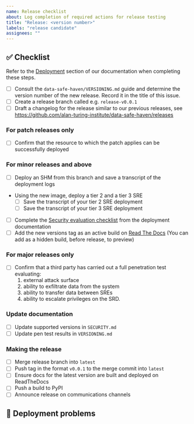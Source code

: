 ```yaml
---
name: Release checklist
about: Log completion of required actions for release testing
title: "Release: <version number>"
labels: "release candidate"
assignees: ""
---
```


## :white_check_mark: Checklist

<!--
Before reporting a problem please check the following. Replace the empty checkboxes [ ] below with checked ones [x] accordingly.
-->

Refer to the [Deployment](https://data-safe-haven.readthedocs.io/en/latest/deployment) section of our documentation when completing these steps.

- [ ] Consult the `data-safe-haven/VERSIONING.md` guide and determine the version number of the new release. Record it in the title of this issue.
- [ ] Create a release branch called e.g. `release-v0.0.1`
- [ ] Draft a changelog for the release similar to our previous releases, see https://github.com/alan-turing-institute/data-safe-haven/releases

### For patch releases only

- [ ] Confirm that the resource to which the patch applies can be successfully deployed

### For minor releases and above

- [ ] Deploy an SHM from this branch and save a transcript of the deployment logs
- Using the new image, deploy a tier 2 and a tier 3 SRE
    - [ ] Save the transcript of your tier 2 SRE deployment
    - [ ] Save the transcript of your tier 3 SRE deployment
- [ ] Complete the [Security evaluation checklist](https://data-safe-haven.readthedocs.io/en/latest/deployment/security_checklist.html) from the deployment documentation
- [ ] Add the new versions tag as an active build on [Read The Docs](https://readthedocs.org) (You can add as a hidden build, before release, to preview)

### For major releases only

- [ ] Confirm that a third party has carried out a full penetration test evaluating:
  1. external attack surface
  1. ability to exfiltrate data from the system
  1. ability to transfer data between SREs
  1. ability to escalate privileges on the SRD.

### Update documentation

- [ ] Update supported versions in `SECURITY.md`
- [ ] Update pen test results in `VERSIONING.md`

### Making the release

- [ ] Merge release branch into `latest`
- [ ] Push tag in the format `v0.0.1` to the merge commit into `latest`
- [ ] Ensure docs for the latest version are built and deployed on ReadTheDocs
- [ ] Push a build to PyPI
- [ ] Announce release on communications channels

## :deciduous_tree: Deployment problems

<!--
Keep a record in this issue of problems and fixes implemented during the release process. Be sure to update the changelog if any new commits are added to the release branch.
-->
